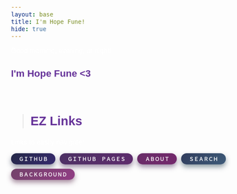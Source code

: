 ```yaml
---
layout: base
title: I'm Hope Fune!
hide: true
---
```


Good morning, evening, or night! 
### I'm Hope Fune <3

<br>

> ## EZ Links

Links to easily navigate!

<div style="display: flex; flex-wrap: wrap; gap: 10px;">
  <button class="btn-md btn-rounded btn-darkblue" onclick="window.location.href='https://github.com/McHopiee/mchopie'">
      ＧＩＴＨＵＢ
  </button>
  <button class="btn-md btn-rounded btn-darkpurple" onclick="window.location.href='https://mchopiee.github.io/mchopie/'">
      ＧＩＴＨＵＢ　ＰＡＧＥＳ
  </button>
  <button class="btn-md btn-rounded btn-darkpink" onclick="window.location.href='https://mchopiee.github.io/mchopie/about/'">
      ＡＢＯＵＴ
  </button>
  <button class="btn-md btn-rounded btn-darkcyan" onclick="window.location.href='https://mchopiee.github.io/mchopie/search/'">
      ＳＥＡＲＣＨ
  </button>
  <button class="btn-md btn-rounded btn-otherpink" onclick="window.location.href='https://mchopiee.github.io/mchopie/background'">
      ＢＡＣＫＧＲＯＵＮＤ
  </button>
</div>

<br>

<style>
/* size */
.btn-md {
  padding: 5px 18px;
  font-size: 0.7rem;
  font-weight: bold;
}

/* style */
.btn-rounded {
  border-radius: 2.5rem;
  border: none;
  cursor: pointer;
  transition: transform 0.2s ease, box-shadow 0.2s ease;
}

/* backgrounds */
.btn-darkblue {
  background: linear-gradient(135deg, #242847ff, #362a6dff);
  color: white;
  box-shadow: 0 6px 12px rgba(41, 47, 76, 0.5);
}
.btn-darkpurple {
  background: linear-gradient(135deg, #4c3164ff, #5e2b6dff);
  color: white;
  box-shadow: 0 6px 12px rgba(62, 32, 81, 0.5);
}
.btn-darkpink {
  background: linear-gradient(135deg, #682d68ff, #74286cff);
  color: white;
  box-shadow: 0 6px 12px rgba(62, 32, 81, 0.5);
}
.btn-darkcyan {
  background: linear-gradient(135deg, #303c5cff, #3e5b79ff);
  color: white;
  box-shadow: 0 6px 12px rgba(31, 59, 75, 0.5);
}
.btn-otherpink {
  background: linear-gradient(135deg, #73436aff, #913c84ff);
  color: white;
  box-shadow: 0 6px 12px rgba(81, 32, 68, 0.5);
}

/* hovers */
.btn-darkblue:hover {
  transform: scale(1.07);
  box-shadow: 0 8px 18px rgba(30, 35, 63, 0.65);
}
.btn-darkpurple:hover {
  transform: scale(1.07);
  box-shadow: 0 8px 18px rgba(46, 18, 75, 0.65);
}
.btn-darkpink:hover {
  transform: scale(1.07);
  box-shadow: 0 8px 18px rgba(85, 25, 92, 0.65);
}
.btn-darkcyan:hover {
  transform: scale(1.07);
  box-shadow: 0 8px 18px rgba(33, 73, 99, 0.65);
}
.btn-otherpink:hover {
  transform: scale(1.07);
  box-shadow: 0 8px 18px rgba(94, 24, 76, 0.65);
}
</style>


<!-- style stuff -->
<link href="https://fonts.googleapis.com/css2?family=Fredoka:wght@400;700&display=swap&family=Quicksand:wght@400;500&display=swap" rel="stylesheet">

<style>
  /* all normal text */
  body {
    font-family: 'Quicksand', sans-serif !important;
    font-size: 1em;
    color: white;
  }

  /* headings */
  h1, h2, h3, h4, h5, h6 {
    color: rebeccapurple !important;
    font-weight: bold !important;
    font-family: 'Fredoka', sans-serif !important;
  }

  h1 { font-size: 2.2em !important; }
  h2 { font-size: 1.8em !important; }
  h3 { font-size: 1.4em !important; }
  h4 { font-size: 1.2em !important; }
  h5, h6 { font-size: 1em !important; }
</style>
